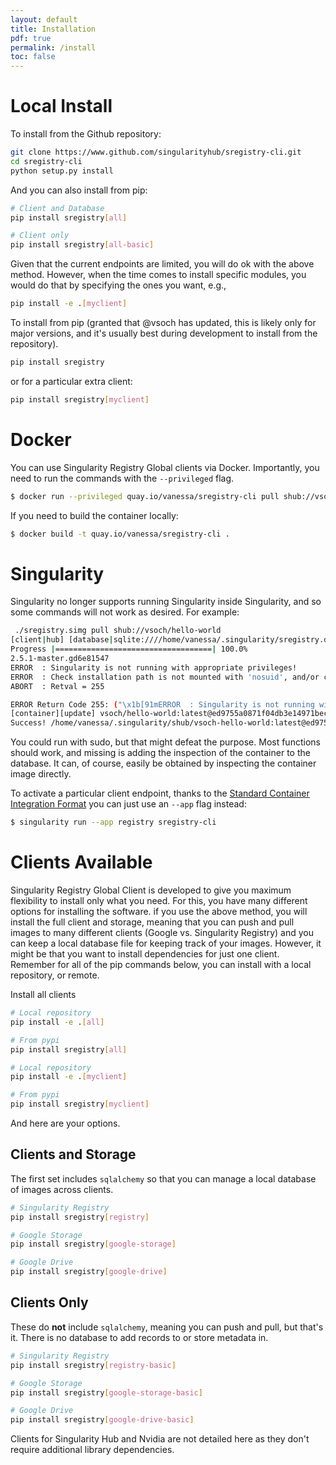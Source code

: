 ```yaml
---
layout: default
title: Installation
pdf: true
permalink: /install
toc: false
---
```


# Local Install

To install from the Github repository:

```bash
git clone https://www.github.com/singularityhub/sregistry-cli.git
cd sregistry-cli
python setup.py install
```

And you can also install from pip:

```bash
# Client and Database
pip install sregistry[all]

# Client only
pip install sregistry[all-basic]
```

Given that the current endpoints are limited, you will do ok with the above 
method. However, when the time comes to install specific modules, you would do
that by specifying the ones you want, e.g.,

```bash
pip install -e .[myclient]
```

To install from pip (granted that @vsoch has updated, this is likely only for
major versions, and it's usually best during development to install from the 
repository).

```bash
pip install sregistry
```

or for a particular extra client:

```bash
pip install sregistry[myclient]
```

# Docker
You can use Singularity Registry Global clients via Docker. Importantly, you need to
run the commands with the `--privileged` flag.

```bash
$ docker run --privileged quay.io/vanessa/sregistry-cli pull shub://vsoch/hello-world
```

If you need to build the container locally:

```bash
$ docker build -t quay.io/vanessa/sregistry-cli .
```

# Singularity
Singularity no longer supports running Singularity inside Singularity, and so some commands
will not work as desired. For example:

```bash
 ./sregistry.simg pull shub://vsoch/hello-world
[client|hub] [database|sqlite:////home/vanessa/.singularity/sregistry.db]
Progress |===================================| 100.0% 
2.5.1-master.gd6e81547
ERROR  : Singularity is not running with appropriate privileges!
ERROR  : Check installation path is not mounted with 'nosuid', and/or consult manual.
ABORT  : Retval = 255

ERROR Return Code 255: ("\x1b[91mERROR  : Singularity is not running with appropriate privileges!\n\x1b[0m\x1b[91mERROR  : Check installation path is not mounted with 'nosuid', and/or consult manual.\n\x1b[0m\x1b[31mABORT  : Retval = 255\n\x1b[0m",)
[container][update] vsoch/hello-world:latest@ed9755a0871f04db3e14971bec56a33f
Success! /home/vanessa/.singularity/shub/vsoch-hello-world:latest@ed9755a0871f04db3e14971bec56a33f.simg
```

You could run with sudo, but that might defeat the purpose. Most functions should work, and
missing is adding the inspection of the container to the database. It can, of course,
easily be obtained by inspecting the container image directly.

To activate a particular client endpoint, thanks to the [Standard Container Integration Format](https://containersftw.github.io/SCI-F/)
you can just use an `--app` flag instead:

```bash
$ singularity run --app registry sregistry-cli
```

# Clients Available
Singularity Registry Global Client is developed to give you maximum flexibility to install only what you need. For this, you have many different options for installing the software. if you use the above method, you will install the full client and storage, meaning that you can push and pull images to many different clients (Google vs. Singularity Registry) and you can keep a local database file for keeping track of your images. However, it might be that you want to install dependencies for just one client. Remember for all of the pip commands below, you can install with a local repository, or remote.

Install all clients

```bash
# Local repository
pip install -e .[all]

# From pypi
pip install sregistry[all]
```


```bash
# Local repository
pip install -e .[myclient]

# From pypi
pip install sregistry[myclient]
```

And here are your options.

## Clients and Storage
The first set includes `sqlalchemy` so that you can manage a local database of images across clients.
```bash
# Singularity Registry
pip install sregistry[registry]

# Google Storage
pip install sregistry[google-storage]

# Google Drive
pip install sregistry[google-drive]
```

## Clients Only
These do **not** include `sqlalchemy`, meaning you can push and pull, but that's it. There is no database to add records to or store metadata in. 

```bash
# Singularity Registry
pip install sregistry[registry-basic]

# Google Storage
pip install sregistry[google-storage-basic]

# Google Drive
pip install sregistry[google-drive-basic]
```

Clients for Singularity Hub and Nvidia are not detailed here as they don't require additional library dependencies.

